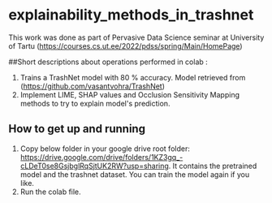 # explainability_methods_in_trashnet

This work was done as part of Pervasive Data Science seminar at University of Tartu (https://courses.cs.ut.ee/2022/pdss/spring/Main/HomePage)

##Short descriptions about operations performed in colab :

1. Trains a TrashNet model with 80 % accuracy. Model retrieved from (https://github.com/vasantvohra/TrashNet)
2. Implement LIME, SHAP values and Occlusion Sensitivity Mapping  methods to try to explain model's prediction.



## How to get up and running

1. Copy below folder in your google drive root folder: https://drive.google.com/drive/folders/1KZ3gq_-cLDeT0se8GsjbglRqSjtUK2RW?usp=sharing.
It contains the pretrained model and the trashnet dataset. You can train the model again if you like.
2. Run the colab file.




